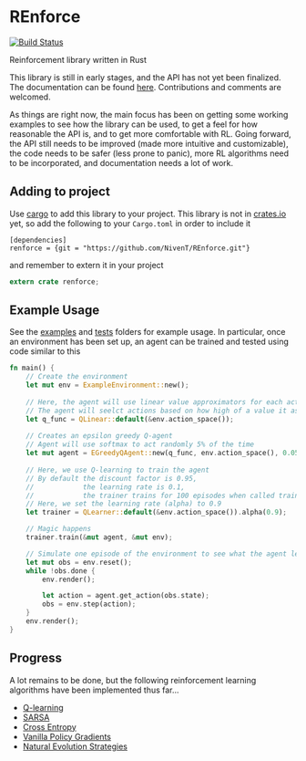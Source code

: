 # REnforce
[![Build Status](https://travis-ci.org/NivenT/REnforce.svg?branch=master)](https://travis-ci.org/NivenT/REnforce)

Reinforcement library written in Rust

This library is still in early stages, and the API has not yet been finalized. The documentation can be found [here](https://nivent.github.io/REnforce/renforce/). Contributions and comments are welcomed.

As things are right now, the main focus has been on getting some working examples to see how the library can be used, to get a feel for how reasonable the API is, and to get more comfortable with RL. Going forward, the API still needs to be improved (made more intuitive and customizable), the code needs to be safer (less prone to panic), more RL algorithms need to be incorporated, and documentation needs a lot of work. 

## Adding to project
Use [cargo](http://doc.crates.io/guide.html) to add this library to your project. This library is not in [crates.io](https://crates.io/) yet, so add the following to your `Cargo.toml` in order to include it
```
[dependencies]
renforce = {git = "https://github.com/NivenT/REnforce.git"}
```
and remember to extern it in your project
```Rust
extern crate renforce;
```

## Example Usage
See the [examples](https://github.com/NivenT/REnforce/tree/master/examples) and [tests](https://github.com/NivenT/REnforce/tree/master/tests) folders for example usage.
In particular, once an environment has been set up, an agent can be trained and tested using code similar to this

```Rust
fn main() {
	// Create the environment
	let mut env = ExampleEnvironment::new();
	
	// Here, the agent will use linear value approximators for each action in a given state
	// The agent will seelct actions based on how high of a value it assigns them
	let q_func = QLinear::default(&env.action_space());
	
	// Creates an epsilon greedy Q-agent
	// Agent will use softmax to act randomly 5% of the time
	let mut agent = EGreedyQAgent::new(q_func, env.action_space(), 0.05, Softmax::default());
	
	// Here, we use Q-learning to train the agent
	// By default the discount factor is 0.95,
	//            the learning rate is 0.1,
	//            the trainer trains for 100 episodes when called train
	// Here, we set the learning rate (alpha) to 0.9
	let trainer = QLearner::default(&env.action_space()).alpha(0.9);

	// Magic happens
	trainer.train(&mut agent, &mut env);

	// Simulate one episode of the environment to see what the agent learned
	let mut obs = env.reset();
	while !obs.done {
		env.render();

		let action = agent.get_action(obs.state);
		obs = env.step(action);
	}
	env.render();
}
```

## Progress
A lot remains to be done, but the following reinforcement learning algorithms have been implemented thus far...

* [Q-learning](https://www.wikiwand.com/en/Q-learning)
* [SARSA](https://www.wikiwand.com/en/State-Action-Reward-State-Action)
* [Cross Entropy](https://esc.fnwi.uva.nl/thesis/centraal/files/f2110275396.pdf)
* [Vanilla Policy Gradients](https://youtu.be/PtAIh9KSnjo?t=2590)
* [Natural Evolution Strategies](https://arxiv.org/pdf/1703.03864.pdf)
